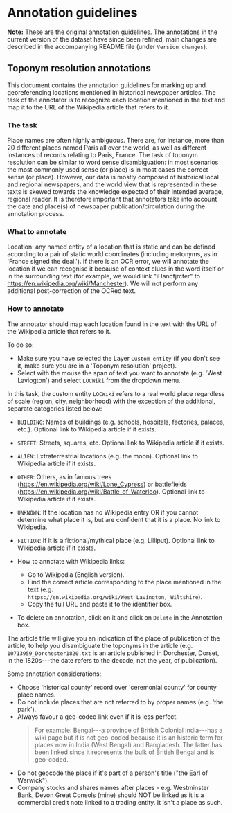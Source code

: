 # Annotation guidelines

**Note:** These are the original annotation guidelines. The annotations in the current version of the dataset have since been refined, main changes are described in the accompanying README file (under `Version changes`).

## Toponym resolution annotations

This document contains the annotation guidelines for marking up and georeferencing locations mentioned in historical newspaper articles. The task of the annotator is to recognize each location mentioned in the text and map it to the URL of the Wikipedia article that refers to it.

### The task

Place names are often highly ambiguous. There are, for instance, more than 20 different places named Paris all over the world, as well as different instances of records relating to Paris, France. The task of toponym resolution can be similar to word sense disambiguation: in most scenarios the most commonly used sense (or place) is in most cases the correct sense (or place). However, our data is mostly composed of historical local and regional newspapers, and the world view that is represented in these texts is skewed towards the knowledge expected of their intended average, regional reader. It is therefore important that annotators take into account the date and place(s) of newspaper publication/circulation during the annotation process.

### What to annotate

Location: any named entity of a location that is static and can be defined according to a pair of static world coordinates (including metonyms, as in 'France signed the deal.'). If there is an OCR error, we will annotate the location if we can recognise it because of context clues in the word itself or in the surrounding text (for example, we would link "iHancfjrcter" to https://en.wikipedia.org/wiki/Manchester). We will not perform any additional post-correction of the OCRed text.

### How to annotate

The annotator should map each location found in the text with the URL of the Wikipedia article that refers to it.

To do so:
* Make sure you have selected the Layer `Custom entity` (if you don't see it, make sure you are in a 'Toponym resolution' project).
* Select with the mouse the span of text you want to annotate (e.g. 'West Laviogton') and select `LOCWiki` from the dropdown menu.

In this task, the custom entity `LOCWiki` refers to a real world place regardless of scale (region, city, neighborhood) with the exception of the additional, separate categories listed below:
  * `BUILDING`: Names of buildings (e.g. schools, hospitals, factories, palaces, etc.). Optional link to Wikipedia article if it exists.
  * `STREET`: Streets, squares, etc. Optional link to Wikipedia article if it exists.
  * `ALIEN`: Extraterrestrial locations (e.g. the moon). Optional link to Wikipedia article if it exists.
  * `OTHER`: Others, as in famous trees (https://en.wikipedia.org/wiki/Lone_Cypress) or battlefields (https://en.wikipedia.org/wiki/Battle_of_Waterloo). Optional link to Wikipedia article if it exists.
  * `UNKNOWN`: If the location has no Wikipedia entry OR if you cannot determine what place it is, but are confident that it is a place. No link to Wikipedia.
  * `FICTION`: If it is a fictional/mythical place (e.g. Lilliput). Optional link to Wikipedia article if it exists.

* How to annotate with Wikipedia links:
  * Go to Wikipedia (English version).
  * Find the correct article corresponding to the place mentioned in the text (e.g. `https://en.wikipedia.org/wiki/West_Lavington,_Wiltshire`).
  * Copy the full URL and paste it to the identifier box.
* To delete an annotation, click on it and click on `Delete` in the Annotation box.

The article title will give you an indication of the place of publication of the article, to help you disambiguate the toponyms in the article (e.g. `10713959_Dorchester1820.txt` is an article published in Dorchester, Dorset, in the 1820s---the date refers to the decade, not the year, of publication).

Some annotation considerations:
* Choose 'historical county' record over 'ceremonial county' for county place names.
* Do not include places that are not referred to by proper names (e.g. 'the park').
* Always favour a geo-coded link even if it is less perfect.
  > For example: Bengal---a province of British Colonial India---has a wiki page but it is not geo-coded because it is an historic term for places now in India (West Bengal) and Bangladesh. The latter has been linked since it represents the bulk of British Bengal and is geo-coded.
* Do not geocode the place if it's part of a person's title ("the Earl of Warwick").
* Company stocks and shares names after places - e.g. Westminster Bank, Devon Great Consols (mine) should NOT be linked as it is a commercial credit note linked to a trading entity. It isn't a place as such.